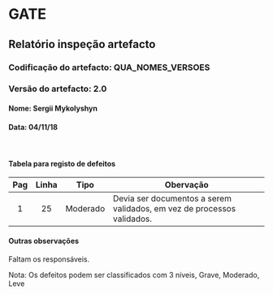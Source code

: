 # GATE
## Relatório inspeção artefacto
### Codificação do artefacto: QUA_NOMES_VERSOES
### Versão do artefacto: 2.0
#### Nome: Sergii Mykolyshyn	
#### Data: 04/11/18

</br>

#### Tabela para registo de defeitos
|Pag|Linha|Tipo|Obervação
|:---:|:---:|:---:|---
|1|25|Moderado|Devia ser documentos a serem validados, em vez de processos validados.

#### Outras observações
Faltam os responsáveis.
</br>

Nota: Os defeitos podem ser classificados com 3 níveis, Grave, Moderado, Leve